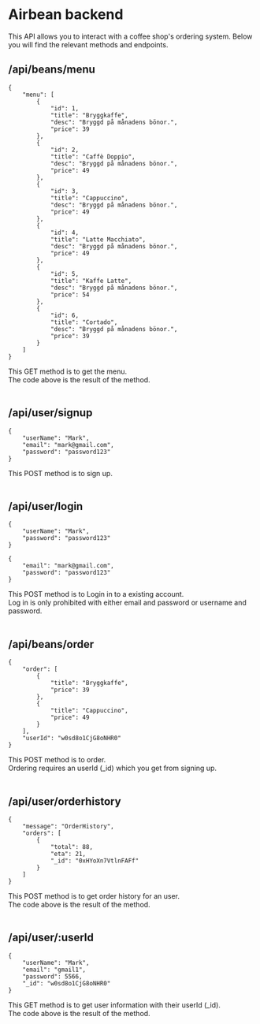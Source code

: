 # Airbean backend
This API allows you to interact with a coffee shop's ordering system. Below you will find the relevant methods and endpoints. 
</br>

## /api/beans/menu
```
{
    "menu": [
        {
            "id": 1,
            "title": "Bryggkaffe",
            "desc": "Bryggd på månadens bönor.",
            "price": 39
        },
        {
            "id": 2,
            "title": "Caffè Doppio",
            "desc": "Bryggd på månadens bönor.",
            "price": 49
        },
        {
            "id": 3,
            "title": "Cappuccino",
            "desc": "Bryggd på månadens bönor.",
            "price": 49
        },
        {
            "id": 4,
            "title": "Latte Macchiato",
            "desc": "Bryggd på månadens bönor.",
            "price": 49
        },
        {
            "id": 5,
            "title": "Kaffe Latte",
            "desc": "Bryggd på månadens bönor.",
            "price": 54
        },
        {
            "id": 6,
            "title": "Cortado",
            "desc": "Bryggd på månadens bönor.",
            "price": 39
        }
    ]
}
```
This GET method is to get the menu. </br>The code above is the result of the method.
</br>
</br>

## /api/user/signup
```
{
    "userName": "Mark",
    "email": "mark@gmail.com",
    "password": "password123"
}
```
This POST method is to sign up.
</br>
</br>

## /api/user/login
```
{
    "userName": "Mark",
    "password": "password123"
}
```
```
{
    "email": "mark@gmail.com",
    "password": "password123"
}
```

This POST method is to Login in to a existing account.</br> Log in is only prohibited with either email and password or username and password.
</br>
</br>
## /api/beans/order
```
{
    "order": [
        {
            "title": "Bryggkaffe",
            "price": 39
        },
        {
            "title": "Cappuccino",
            "price": 49
        }
    ],
    "userId": "w0sd8o1CjG8oNHR0"
}
```
This POST method is to order. </br> Ordering requires an userId (_id) which you get from signing up.
</br>
</br>
## /api/user/orderhistory
```
{
    "message": "OrderHistory",
    "orders": [
        {
            "total": 88,
            "eta": 21,
            "_id": "0xHYoXn7VtlnFAFf"
        }
    ]
}
```
This POST method is to get order history for an user.</br> The code above is the result of the method.
</br>
</br>
## /api/user/:userId
```
{
    "userName": "Mark",
    "email": "gmail1",
    "password": 5566,
    "_id": "w0sd8o1CjG8oNHR0"
}
```
This GET method is to get user information with their userId (_id).</br> The code above is the result of the method.



